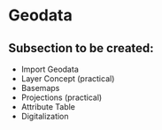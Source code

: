# Geodata
## Subsection to be created:
* Import Geodata
* Layer Concept (practical)
* Basemaps
* Projections (practical)
* Attribute Table
* Digitalization